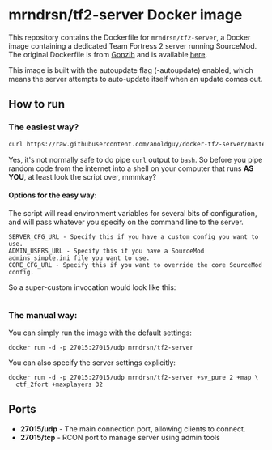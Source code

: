 # mrndrsn/tf2-server Docker image

This repository contains the Dockerfile for `mrndrsn/tf2-server`, a Docker image containing a dedicated Team Fortress 2 server running SourceMod. The original Dockerfile is from [Gonzih](https://github.com/Gonzih) and is available [here](https://github.com/Gonzih/docker-tf2-server).

This image is built with the autoupdate flag (-autoupdate) enabled, which means the server attempts to auto-update itself when an update comes out.

## How to run

### The easiest way?

```bash
curl https://raw.githubusercontent.com/anoldguy/docker-tf2-server/master/run_server.sh | bash -s -- +exec server.cfg
```

Yes, it's not normally safe to do pipe `curl` output to `bash`. So before you pipe random code from the internet into a shell on your computer that runs **AS YOU**, at least look the script over, mmmkay?

#### Options for the easy way:
The script will read environment variables for several bits of configuration, and will pass whatever you specify on the command line to the server.

```
SERVER_CFG_URL - Specify this if you have a custom config you want to use.
ADMIN_USERS_URL - Specify this if you have a SourceMod admins_simple.ini file you want to use.
CORE_CFG_URL - Specify this if you want to override the core SourceMod config.
```

So a super-custom invocation would look like this:
```

```

### The manual way:

You can simply run the image with the default settings:

```
docker run -d -p 27015:27015/udp mrndrsn/tf2-server
```

You can also specify the server settings explicitly:

```
docker run -d -p 27015:27015/udp mrndrsn/tf2-server +sv_pure 2 +map \
  ctf_2fort +maxplayers 32
```

## Ports

* **27015/udp** - The main connection port, allowing clients to connect.
* **27015/tcp** - RCON port to manage server using admin tools
